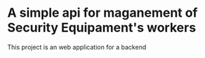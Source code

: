 # A simple api for maganement of Security Equipament's workers

This project is an web application for a backend